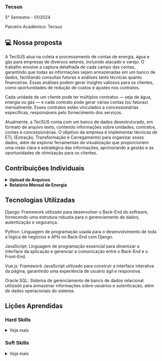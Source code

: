 ### Tecsus
5° Semestre - 01/2024

Parceiro Acadêmico: Tecsus

## 💻 Nossa proposta

A TecSUS atua na coleta e processamento de contas de energia, água e gás para empresas de diversos setores, incluindo atacado e varejo. O trabalho envolve a captura detalhada de cada campo das contas, garantindo que todas as informações sejam armazenadas em um banco de dados, facilitando consultas futuras e análises tanto técnicas quanto financeiras. Essas análises podem gerar insights valiosos para os clientes, como oportunidades de redução de custos e ajustes nos contratos.

Cada unidade de um cliente pode ter múltiplos contratos — seja de água, energia ou gás — e cada contrato pode gerar várias contas (ou faturas) mensalmente. Esses contratos estão vinculados a concessionárias específicas, responsáveis pelo fornecimento dos serviços.

Atualmente, a TecSUS conta com um banco de dados desestruturado, em formato de arquivo texto, contendo informações sobre unidades, contratos, contas e concessionárias. O objetivo da empresa é implementar técnicas de ETL (Extração, Transformação e Carregamento) para organizar esses dados, além de explorar ferramentas de visualização que proporcionem uma visão clara e estratégica das informações, aprimorando a gestão e as oportunidades de otimização para os clientes.

## Contribuições Individuais
<details>
<summary><b>Upload de Arquivos</b></summary>
<br>
<p></p>
  
```python

class InserirDadosAPIView(APIView):
    def post(self, request):
        tipo_documento = request.data.get('tipo_documento')
        arquivo_csv = request.FILES.get('arquivo_csv')

        if not tipo_documento or not arquivo_csv:
            return Response({'error': 'Tipo de documento e arquivo CSV são necessários.'}, status=status.HTTP_400_BAD_REQUEST)

        try:
            pasta_csv = 'csv_upload/agua'
            caminho_csv = os.path.join(pasta_csv, arquivo_csv.name)
            caminho_relatorio = default_storage.save(caminho_csv, arquivo_csv)            
            if tipo_documento == 'contrato':
                self.inserir_contratos_do_csv(caminho_csv)
            elif tipo_documento == 'fatura':
                self.inserir_faturas_do_csv(caminho_csv)
            else:
                return Response({'error': 'Tipo de documento inválido.'}, status=status.HTTP_400_BAD_REQUEST)
            return Response({'success': f'Dados do {tipo_documento} inseridos com sucesso.'}, status=status.HTTP_201_CREATED)
        except Exception as e:
            return Response({'error': str(e)}, status=status.HTTP_500_INTERNAL_SERVER_ERROR)

    def inserir_contratos_do_csv(self, caminho_do_csv):
        with default_storage.open(caminho_do_csv, 'r') as arquivo_csv:
            leitor_csv = csv.DictReader(arquivo_csv)
            for linha in leitor_csv:
                numero_cliente = linha['Número Cliente'] or None
                
                numero_contrato = linha['Número Contrato']
                if not numero_contrato.isdigit():
                    numero_contrato = None

                codigo_de_ligacao_rgi = linha['Código de Ligação (RGI)']
                if ClienteContrato.objects.filter(codigo_de_ligacao_rgi=codigo_de_ligacao_rgi).exists():
                    continue

                fornecedor_agua, _ = FornecedorAgua.objects.get_or_create(
                    fornecedor=linha['Fornecedor'],
                    cod_companhia=linha['Codificação da Companhia'],
                    planta=linha['Planta'],
                    codigo_de_ligacao_rgi=codigo_de_ligacao_rgi
                )

                endereco, _ = Endereco.objects.get_or_create(
                    endereco_instalacao=linha['Endereço de Instalação'],
                    cidade=linha['Nome do Contrato'],
                    codigo_de_ligacao_rgi=codigo_de_ligacao_rgi
                )

                contrato, _ = ClienteContrato.objects.get_or_create(
                    nome_contrato=linha['Nome do Contrato'],
                    email=linha['Campo Extra de Acesso 1'],
                    ativo=linha['Ativado'],
                    numero_contrato=numero_contrato,
                    numero_cliente=numero_cliente,
                    codigo_de_ligacao_rgi=codigo_de_ligacao_rgi
                )

    def inserir_faturas_do_csv(self, caminho_do_csv):
        with default_storage.open(caminho_do_csv, 'r') as arquivo_csv:
            leitor_csv = csv.DictReader(arquivo_csv)
            for linha in leitor_csv:
                contrato = ClienteContrato.objects.get(codigo_de_ligacao_rgi=linha['Código de Ligação (RGI)'])

                endereco_instalacao = linha.get('Endereço de Instalação', 'Endereço desconhecido')

                cidade = linha.get('Cidade', '')

                endereco, _ = Endereco.objects.get_or_create(
                    endereco_instalacao=endereco_instalacao,
                    cidade=cidade
                )

                consumo_agua_m3 = self.converter_para_decimal(linha['Consumo de Água m³'])
                consumo_esgoto_m3 = self.converter_para_decimal(linha['Consumo de Esgoto m³'])
                vlr_agua = self.converter_para_decimal(linha['Valor Água R$'])
                vlr_esgoto = self.converter_para_decimal(linha['Valor Esgoto R$'])
                vlr_total = self.converter_para_decimal(linha['Total R$'])

                leitura_anterior = self.converter_para_data(linha['Leitura Anterior'])
                leitura_atual = self.converter_para_data(linha['Leitura Atual'])

                FatoContratoAgua.objects.create(
                    codigo_de_ligacao_rgi=contrato,
                    id_endereco=endereco,
                    consumo_agua_m3=consumo_agua_m3,
                    consumo_esgoto_m3=consumo_esgoto_m3,
                    vlr_agua=vlr_agua,
                    vlr_esgoto=vlr_esgoto,
                    vlr_total=vlr_total,
                    leitura_anterior=leitura_anterior,
                    leitura_atual=leitura_atual,
                )

    def converter_para_decimal(self, valor_str):
            valor_str = valor_str.strip().replace('.', '').replace(',', '.')
            return float(valor_str)
    
    def converter_para_data(self, data_str):
        try:
            if data_str == '00/00/0000':
                return None
            else:
                return datetime.strptime(data_str, '%d/%m/%Y')
        except ValueError:
            return None
```
<p>Essa API permite a inserção de dados de contratos e faturas a partir de arquivos CSV. O endpoint verifica o tipo de documento e o arquivo enviado pelo usuário, salvando o arquivo em uma pasta específica. Dependendo do tipo de documento (contrato ou fatura), o método correspondente (inserir_contratos_do_csv ou inserir_faturas_do_csv) é chamado para processar o CSV, extraindo e armazenando os dados no banco de dados.

Para contratos, são verificados e criados registros de fornecedores e endereços, e para faturas, são registrados detalhes de consumo e valores. Funções auxiliares convertem strings em valores decimais e datas para garantir consistência ao salvar as informações.</p>
</details>

<details>
<summary><b>Relatório Mensal de Energia</b></summary>
<br>
<p>O código acima implementa o controlador de autenticação (AuthController), responsável por lidar com as solicitações de autenticação dos usuários. Aqui está uma explicação detalhada do que acontece no código:</p>

```python
from datetime import datetime, timedelta
from django.db.models import Avg
from .models import FatoContratoAgua

def calcular_media_ultimos_tres_meses(cod_ligacao_rgi):
    hoje = datetime.now()
    tres_meses_atras = hoje - timedelta(days=90)
    tres_meses_atras = datetime(tres_meses_atras.year, tres_meses_atras.month, 1)

    media_ultimos_tres_meses = FatoContratoAgua.objects.filter(
        codigo_de_ligacao_rgi=cod_ligacao_rgi,
        leitura_atual__gte=tres_meses_atras,
        leitura_atual__lt=hoje
    ).aggregate(Avg('vlr_total'))

    return media_ultimos_tres_meses['vlr_total__avg'] or 0

def calcular_media_mes_atual(cod_ligacao_rgi):
    hoje = datetime.now()
    primeiro_dia_do_mes = datetime(hoje.year, hoje.month, 1)
    proximo_mes = hoje.month % 12 + 1
    proximo_ano = hoje.year + (hoje.month // 12)
    primeiro_dia_proximo_mes = datetime(proximo_ano, proximo_mes, 1)
    
    media_mes_atual = FatoContratoAgua.objects.filter(
        codigo_de_ligacao_rgi=cod_ligacao_rgi,
        leitura_atual__gte=primeiro_dia_do_mes,
        leitura_atual__lt=primeiro_dia_proximo_mes
    ).aggregate(Avg('vlr_total'))

    return media_mes_atual['vlr_total__avg'] or 0

def comparar_media_mes_atual_com_ultimos_tres_meses(cod_ligacao_rgi):
    media_ultimos_tres_meses = calcular_media_ultimos_tres_meses(cod_ligacao_rgi)
    media_mes_atual = calcular_media_mes_atual(cod_ligacao_rgi)

    if media_mes_atual > media_ultimos_tres_meses:
        return "O valor médio deste mês é maior que a média dos últimos três meses."
    elif media_mes_atual < media_ultimos_tres_meses:
        return "O valor médio deste mês é menor que a média dos últimos três meses."
    else:
        return "O valor médio deste mês é igual à média dos últimos três meses."
```
<p>Este conjunto de funções calcula e compara médias de valores mensais para um contrato específico, e esses cálculos são usados para enviar e-mails informativos aos usuários.

calcular_media_ultimos_tres_meses(cod_ligacao_rgi): Esta função calcula a média dos valores de contas (vlr_total) dos últimos três meses para um contrato identificado pelo código de ligação cod_ligacao_rgi. Para isso, ela filtra os registros com data de leitura atual dentro desse período e retorna a média dos valores encontrados.

calcular_media_mes_atual(cod_ligacao_rgi): Esta função calcula a média do valor total (vlr_total) do mês atual para o mesmo contrato, considerando apenas as leituras dentro do intervalo do primeiro dia do mês até o início do mês seguinte.

comparar_media_mes_atual_com_ultimos_tres_meses(cod_ligacao_rgi): Esta função compara a média do mês atual com a média dos últimos três meses. Dependendo do resultado da comparação, ela retorna uma mensagem indicando se o valor médio atual é maior, menor ou igual à média dos três meses anteriores.

Esses cálculos permitem à aplicação identificar variações nos custos e enviar notificações aos usuários por e-mail, oferecendo informações sobre o comportamento do consumo e ajudando a monitorar potenciais aumentos ou reduções nos valores médios.
</p>
</details>

## Tecnologias Utilizadas

Django: Framework utilizado para desenvolver o Back-End do software, fornecendo uma estrutura robusta para o gerenciamento de dados, autenticação e segurança.

Python: Linguagem de programação usada para o desenvolvimento de toda a lógica de negócios e APIs no Back-End com Django.

JavaScript: Linguagem de programação essencial para dinamizar a interface da aplicação e gerenciar a comunicação entre o Back-End e o Front-End.

Vue.js: Framework JavaScript utilizado para construir a interface interativa da página, garantindo uma experiência de usuário ágil e responsiva.

Oracle SQL: Sistema de gerenciamento de banco de dados relacional utilizado para armazenar informações sobre usuários e autenticação, além de dados operacionais do sistema.

## Lições Aprendidas

<p align="justify"></p>

<h3>Hard Skills</h3>
<details>
  <summary>Veja mais</summary>
  
  <p1><strong>Desenvolvimento Web:</strong> Aprofundei meus conhecimentos em HTML, CSS e JavaScript, criando uma interface responsiva e intuitiva para oferecer uma experiência de usuário agradável.</p1>
  
  <p1><strong>Vue.js:</strong> Desenvolvi componentes dinâmicos e interativos com Vue.js, aperfeiçoando habilidades em criação de interfaces modernas, responsivas e reativas.</p1>
  
  <p1><strong>Django:</strong> Estruturei o Back-End com Django, implementando autenticação e segurança para garantir o gerenciamento seguro de dados, além de construir APIs RESTful que permitem integração eficiente com o Front-End.</p1>
  
  <p1><strong>Python:</strong> Utilize o Python para manipular dados e estruturar toda a lógica de negócios, aumentando a produtividade e garantindo um código eficiente e bem-organizado.</p1>
  
  <p1><strong>Oracle SQL:</strong> Trabalhei com Oracle SQL para estruturar e manter um banco de dados relacional robusto, garantindo o armazenamento seguro de informações sensíveis e gerenciando consultas complexas com eficiência.</p1>
</details>

<h3>Soft Skills</h3>
<details>
  <summary>Veja mais</summary>
  <p1><strong>Trabalho em Equipe:</strong> Colaborei de forma eficaz com a equipe, definindo requisitos, priorizando tarefas e alinhando prazos, desenvolvendo habilidades de comunicação e cooperação para alcançar objetivos compartilhados.</p1>
  
  <p1><strong>Resolução de Problemas:</strong> Enfrentei e solucionei desafios técnicos durante o desenvolvimento, buscando soluções inovadoras para problemas complexos e aprimorando minha capacidade de adaptação em situações críticas.</p1>
  
  <p1><strong>Gerenciamento de Tempo:</strong> Organizei meu tempo de forma eficiente, equilibrando as demandas do projeto com outras responsabilidades, o que me permitiu cumprir prazos e manter a qualidade em todas as entregas.</p1>
  
  <p1><strong>Aprendizado Contínuo:</strong> Investi em desenvolver novas habilidades e expandir meus conhecimentos, sempre em busca de aprimoramento técnico e pessoal para melhorar minha performance e agregar valor aos projetos.</p1>
  
  <p1><strong>Adaptabilidade:</strong> Mantive a flexibilidade em meio a mudanças e novos desafios, ajustando estratégias rapidamente e garantindo o andamento dos projetos com foco em resultados e soluções.</p1>
  
  <p1><strong>Comunicação Eficaz:</strong> Apliquei uma comunicação clara e objetiva para manter a equipe alinhada, compartilhar avanços e apresentar resultados, promovendo um ambiente de colaboração e confiança.</p1>
  
  <p1><strong>Proatividade:</strong> Tomei iniciativa em situações desafiadoras, identificando oportunidades de melhoria no projeto e contribuindo para decisões estratégicas que beneficiaram o desenvolvimento do software.</p1>
  
</details>
